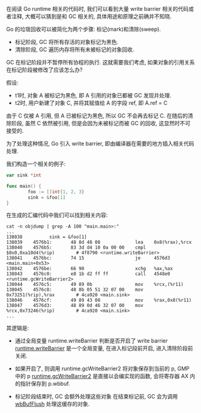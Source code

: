 在阅读 Go runtime 相关的代码时, 我们可以看到大量 write barrier 相关的代码或者注释,
大概可以猜到是和 GC 相关的, 具体用途和原理之前确并不知晓.

Go 的垃圾回收可以被简化为两个步骤: 标记(mark)和清除(sweep).
- 标记阶段, GC 将所有存活的对象标记为黑色.
- 清除阶段, GC 遍历内存将所有未被标记的对象回收.

GC 在标记阶段并不暂停所有协程的执行.
这就需要我们考虑, 如果对象的引用关系在标记阶段被修改了应该怎么办?

假设:
- t1时, 对象 A 被标记为黑色, 即 A 引用的对象已都被 GC 发现并处理.
- t2时, 用户新建了对象 C, 并将其赋值给 A 的字段 ref, 即 A.ref = C

由于 C 仅被 A 引用, 但 A 已被标记为黑色, 所以 GC 不会再去标记 C.
在随后的清除阶段, 虽然 C 依然被引用, 但是会因为未被标记而被 GC 的回收, 这显然时不可接受的.

为了处理这种情况, Go 引入 write barrier, 即由编译器在需要的地方插入相关代码处理.

我们构造一个相关的例子:
```go
var sink *int

func main() {
        foo := []int{1, 2, 3}
        sink = &foo[1]
}
```
在生成的汇编代码中我们可以找到相关内容:
```
cat -n objdump | grep -A 100 "main.main>:"
...
138038          sink = &foo[1]
138039    4576b1:       48 8d 48 08             lea    0x8(%rax),%rcx
138040    4576b5:       83 3d d4 10 0a 00 00    cmpl   $0x0,0xa10d4(%rip)        # 4f8790 <runtime.writeBarrier>
138041    4576bc:       74 15                   je     4576d3 <main.main+0x53>
138042    4576be:       66 90                   xchg   %ax,%ax
138043    4576c0:       e8 1b d2 ff ff          call   4548e0 <runtime.gcWriteBarrier2>
138044    4576c5:       49 89 0b                mov    %rcx,(%r11)
138045    4576c8:       48 8b 05 51 32 07 00    mov    0x73251(%rip),%rax        # 4ca920 <main.sink>
138046    4576cf:       49 89 43 08             mov    %rax,0x8(%r11)
138047    4576d3:       48 89 0d 46 32 07 00    mov    %rcx,0x73246(%rip)        # 4ca920 <main.sink>
...
```
其逻辑是:
- 通过全局变量 runtime.writeBarrier 判断是否开启了 write barrier
  [runtime.writeBarrier](https://github.com/golang/go/blob/go1.21.1/src/runtime/mgc.go#L215) 是一个全局变量,
  在进入标记段前开启, 进入清除阶段前关闭.

- 如果开启了, 则调用 runtime.gcWriteBarrier2 将对象保存到当前的 p, GMP 中的 p
  [runtime.gcWriteBarrier2](https://github.com/golang/go/blob/go1.21.1/src/runtime/asm_amd64.s#L1769)
  是直接以会编实现的函数, 会将寄存器 AX 内的指针保存到 p.wbbuf.

- 标记阶段结束时, GC 会额外处理这些对象
  在结束标记前, GC 会为调用 [wbBufFlush](https://github.com/golang/go/blob/go1.21.1/src/runtime/mwbbuf.go#L166) 处理这缓存的对象.
